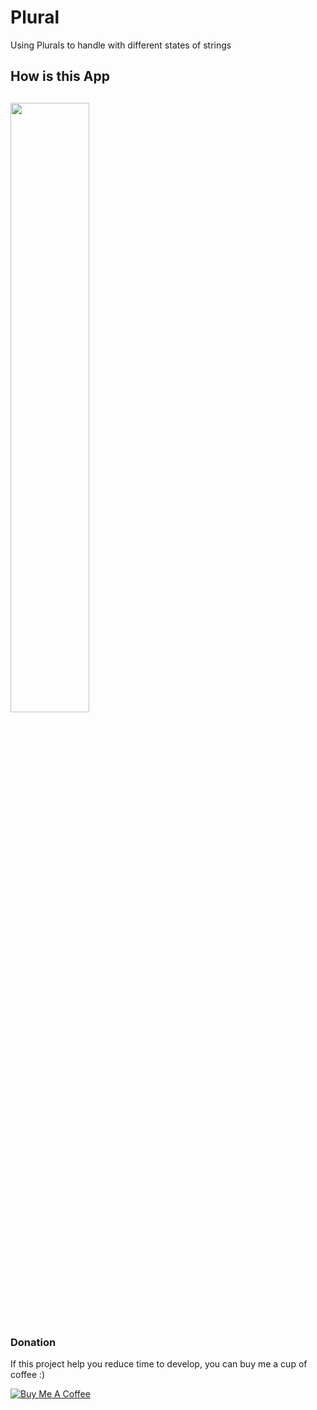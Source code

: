 # Plural

Using Plurals to handle with different states of strings

## How is this App
<img src="http://www.projectconnect.com.br/github_imagens/Screenshot_1579568506.png" width="50%"></img>
-------------


### Donation
If this project help you reduce time to develop, you can buy me a cup of coffee :) 

<a href="https://www.buymeacoffee.com/gilsonjuniorpro" target="_blank">
    <img src="https://bmc-cdn.nyc3.digitaloceanspaces.com/BMC-button-images/custom_images/orange_img.png" alt="Buy Me A Coffee" style="height: auto !important;width: auto !important;" >
</a>
